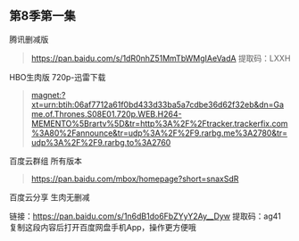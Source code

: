 
## 第8季第一集 ##

腾讯删减版

> https://pan.baidu.com/s/1dR0nhZ51MmTbWMgIAeVadA  提取码：LXXH

HBO生肉版 720p-迅雷下载 

> [magnet:?xt=urn:btih:06af7712a61f0bd433d33ba5a7cdbe36d62f32eb&dn=Game.of.Thrones.S08E01.720p.WEB.H264-MEMENTO%5Brartv%5D&tr=http%3A%2F%2Ftracker.trackerfix.com%3A80%2Fannounce&tr=udp%3A%2F%2F9.rarbg.me%3A2780&tr=udp%3A%2F%2F9.rarbg.to%3A2760](magnet:?xt=urn:btih:06af7712a61f0bd433d33ba5a7cdbe36d62f32eb&dn=Game.of.Thrones.S08E01.720p.WEB.H264-MEMENTO%5Brartv%5D&tr=http%3A%2F%2Ftracker.trackerfix.com%3A80%2Fannounce&tr=udp%3A%2F%2F9.rarbg.me%3A2780&tr=udp%3A%2F%2F9.rarbg.to%3A2760)

百度云群组  所有版本

> https://pan.baidu.com/mbox/homepage?short=snaxSdR


百度云分享  生肉无删减

链接：https://pan.baidu.com/s/1n6dB1do6FbZYyY2Ay__Dyw 
提取码：ag41 
复制这段内容后打开百度网盘手机App，操作更方便哦
